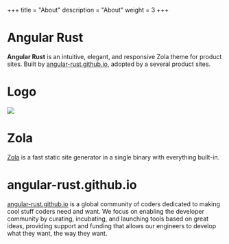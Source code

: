 +++
title = "About"
description = "About"
weight = 3
+++

# Angular Rust

**Angular Rust** is an intuitive, elegant, and responsive Zola theme for product sites.
Built by [angular-rust.github.io](https://angular-rust.github.io), adopted by a several product sites.

# Logo

![](/ruex.svg)

# Zola

[Zola](https://www.getzola.org) is a fast static site generator in a single binary with everything built-in.


# angular-rust.github.io

[angular-rust.github.io](https://angular-rust.github.io) is a global community of coders dedicated to making cool stuff coders need and want. 
We focus on enabling the developer community by curating, incubating, and launching tools based on great ideas, 
providing support and funding that allows our engineers to develop what they want, the way they want. 
